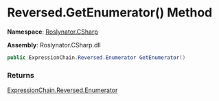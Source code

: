 # Reversed\.GetEnumerator\(\) Method

**Namespace**: [Roslynator.CSharp](../../../README.md)

**Assembly**: Roslynator\.CSharp\.dll

```csharp
public ExpressionChain.Reversed.Enumerator GetEnumerator()
```

### Returns

[ExpressionChain.Reversed.Enumerator](../Enumerator/README.md)

